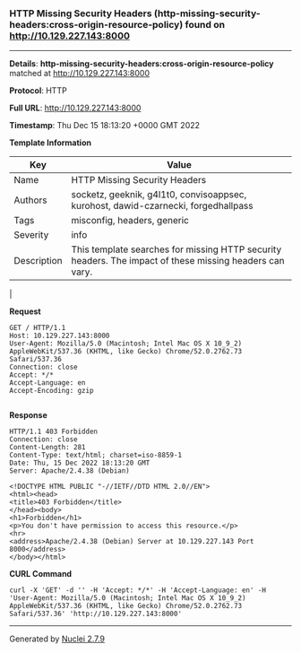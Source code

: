 ### HTTP Missing Security Headers (http-missing-security-headers:cross-origin-resource-policy) found on http://10.129.227.143:8000
---
**Details**: **http-missing-security-headers:cross-origin-resource-policy**  matched at http://10.129.227.143:8000

**Protocol**: HTTP

**Full URL**: http://10.129.227.143:8000

**Timestamp**: Thu Dec 15 18:13:20 +0000 GMT 2022

**Template Information**

| Key | Value |
|---|---|
| Name | HTTP Missing Security Headers |
| Authors | socketz, geeknik, g4l1t0, convisoappsec, kurohost, dawid-czarnecki, forgedhallpass |
| Tags | misconfig, headers, generic |
| Severity | info |
| Description | This template searches for missing HTTP security headers. The impact of these missing headers can vary.
 |

**Request**
```http
GET / HTTP/1.1
Host: 10.129.227.143:8000
User-Agent: Mozilla/5.0 (Macintosh; Intel Mac OS X 10_9_2) AppleWebKit/537.36 (KHTML, like Gecko) Chrome/52.0.2762.73 Safari/537.36
Connection: close
Accept: */*
Accept-Language: en
Accept-Encoding: gzip


```

**Response**
```http
HTTP/1.1 403 Forbidden
Connection: close
Content-Length: 281
Content-Type: text/html; charset=iso-8859-1
Date: Thu, 15 Dec 2022 18:13:20 GMT
Server: Apache/2.4.38 (Debian)

<!DOCTYPE HTML PUBLIC "-//IETF//DTD HTML 2.0//EN">
<html><head>
<title>403 Forbidden</title>
</head><body>
<h1>Forbidden</h1>
<p>You don't have permission to access this resource.</p>
<hr>
<address>Apache/2.4.38 (Debian) Server at 10.129.227.143 Port 8000</address>
</body></html>

```


**CURL Command**
```
curl -X 'GET' -d '' -H 'Accept: */*' -H 'Accept-Language: en' -H 'User-Agent: Mozilla/5.0 (Macintosh; Intel Mac OS X 10_9_2) AppleWebKit/537.36 (KHTML, like Gecko) Chrome/52.0.2762.73 Safari/537.36' 'http://10.129.227.143:8000'
```
---
Generated by [Nuclei 2.7.9](https://github.com/projectdiscovery/nuclei)